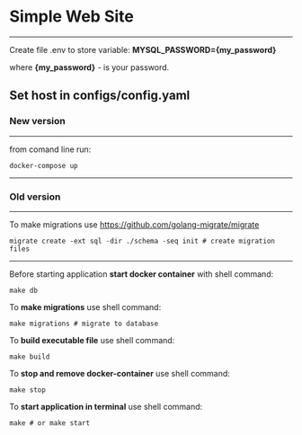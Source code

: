 # Simple Web Site
---
Create file .env to store variable: <b>MYSQL_PASSWORD={my_password}</b>

where <b>{my_password}</b> - is your password.

Set host in configs/config.yaml
---
### New version

***
from comand line run:
```shell
docker-compose up
```

---
### Old version

***
To make migrations use https://github.com/golang-migrate/migrate
```shell
migrate create -ext sql -dir ./schema -seq init # create migration files
```
***
Before starting application <b>start docker container</b> with shell command:
```shell
make db
```

To <b>make migrations</b> use shell command:
```shell
make migrations # migrate to database
```

To <b>build executable file</b> use shell command:
```shell
make build
```

To <b>stop and remove docker-container</b> use shell command:
```shell
make stop
```

To <b>start application in terminal</b> use shell command:
```shell
make # or make start
```
